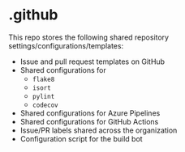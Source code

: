 # .github
This repo stores the following shared repository settings/configurations/templates:
- Issue and pull request templates on GitHub
- Shared configurations for
  - `flake8`
  - `isort`
  - `pylint`
  - `codecov`
- Shared configurations for Azure Pipelines
- Shared configurations for GitHub Actions
- Issue/PR labels shared across the organization
- Configuration script for the build bot
